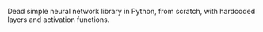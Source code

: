 Dead simple neural network library in Python, from scratch, with hardcoded layers and activation functions.